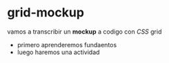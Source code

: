 # grid-mockup
vamos a transcribir un **mockup** a codigo con *CSS* grid
* primero aprenderemos fundaentos 
* luego haremos una actividad 
